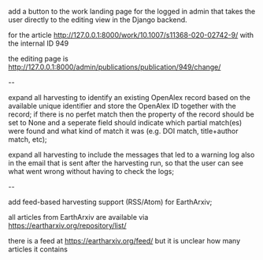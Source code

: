 add a button to the work landing page for the logged in admin that takes the user directly to the editing view in the Django backend.

for the article http://127.0.0.1:8000/work/10.1007/s11368-020-02742-9/ with the internal ID 949

the editing page is http://127.0.0.1:8000/admin/publications/publication/949/change/

--


expand all harvesting to identify an existing OpenAlex record based on the available unique identifier and store the OpenAlex ID together with the record; if there is no perfet match then the property of the record should be set to None and a seperate field should indicate which partial match(es) were found and what kind of match it was (e.g. DOI match, title+author match, etc);

expand all harvesting to include the messages that led to a warning log also in the email that is sent after the harvesting run, so that the user can see what went wrong without having to check the logs;

--


add feed-based harvesting support (RSS/Atom) for EarthArxiv;

all articles from EarthArxiv are available via https://eartharxiv.org/repository/list/

there is a feed at https://eartharxiv.org/feed/ but it is unclear how many articles it contains
